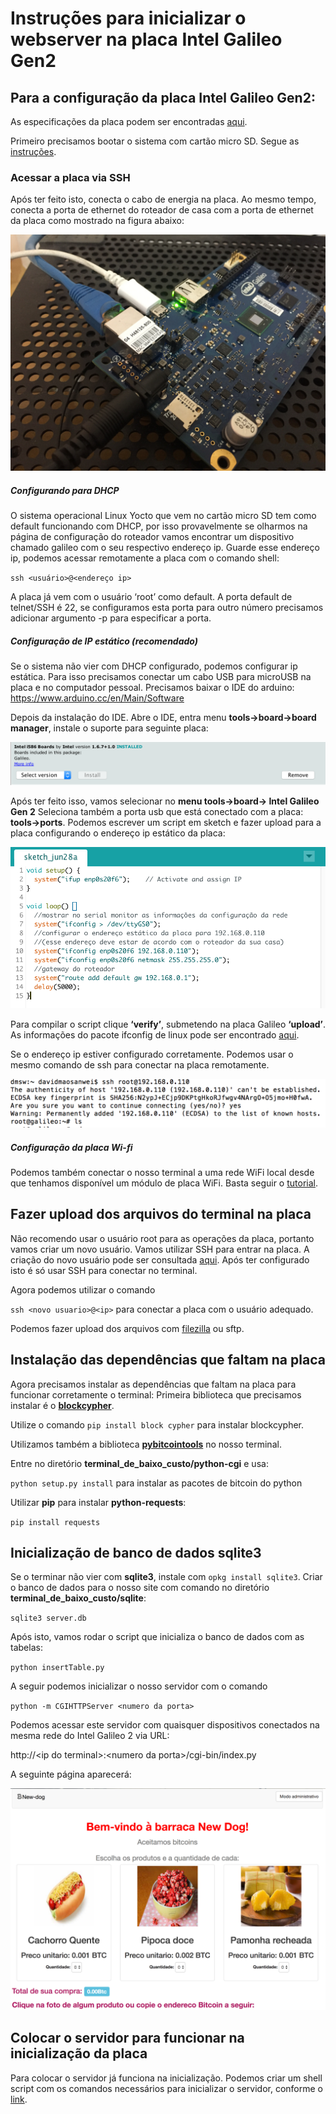 # Instruções para inicializar o webserver na placa Intel Galileo Gen2

## Para a configuração da placa Intel Galileo Gen2:

As especificações da placa podem ser encontradas [aqui](https://ark.intel.com/pt-br/products/83137/Intel-Galileo-Gen-2-Board).

Primeiro precisamos bootar o sistema com cartão micro SD. Segue as [instruções](https://software.intel.com/en-us/get-started-galileo-linux-step1).

### Acessar a placa via SSH
Após ter feito isto, conecta o cabo de energia na placa. Ao mesmo tempo, conecta a porta de ethernet do roteador de casa com a porta de ethernet da placa como mostrado na figura abaixo:

![Alt text](../readme_img/img1.jpg?raw=true "Optional Title")

##### Configurando para DHCP
O sistema operacional Linux Yocto que vem no cartão micro SD tem como default funcionando com DHCP, por isso provavelmente se olharmos na página de configuração do roteador vamos encontrar um dispositivo chamado galileo com o seu respectivo endereço ip. Guarde esse endereço ip, podemos acessar remotamente a placa com o comando shell:

`ssh <usuário>@<endereço ip>`

A placa já vem com o usuário ‘root’ como default. A porta default de telnet/SSH é 22, se configuramos esta porta para outro número precisamos adicionar argumento -p <numero de porta> para especificar a porta.

##### Configuração de IP estático (recomendado)
Se o sistema não vier com DHCP configurado, podemos configurar ip estática. Para isso precisamos conectar um cabo USB para microUSB na placa e no computador pessoal. Precisamos baixar o IDE do arduino:
https://www.arduino.cc/en/Main/Software

Depois da instalação do IDE.
Abre o IDE, entra menu **tools->board->board manager**, instale o suporte para seguinte placa:

![Alt text](../readme_img/im2.png?raw=true "Optional Title")

Após ter feito isso, vamos selecionar no **menu tools->board-> Intel Galileo Gen 2**
Seleciona também a porta usb que está conectado com a placa:
**tools->ports**.
Podemos escrever um script em sketch e fazer upload para a placa configurando o endereço ip estático da placa:

![Alt text](../readme_img/img3.png?raw=true "Optional Title")

Para compilar o script clique **‘verify’**, submetendo na placa Galileo **‘upload’**. As informações do pacote ifconfig de linux pode ser encontrado [aqui](https://linux.die.net/man/8/ifconfig).

Se o endereço ip estiver configurado corretamente. Podemos usar o mesmo comando de ssh para conectar na placa remotamente.

![Alt text](../readme_img/im4.png?raw=true "Optional Title")

##### Configuração da placa Wi-fi
Podemos também conectar o nosso terminal a uma rede WiFi local desde que tenhamos disponível um módulo de placa WiFi. Basta seguir o [tutorial](https://software.intel.com/en-us/blogs/2014/04/25/wireless-galileo-on-yocto-linux-iot-devkit-image).

## Fazer upload dos arquivos do terminal na placa
Não recomendo usar o usuário root para as operações da placa, portanto vamos criar um novo usuário. Vamos utilizar SSH para entrar na placa. A criação do novo usuário pode ser consultada [aqui](https://www.tecmint.com/add-users-in-linux/). Após ter configurado isto é só usar SSH para conectar no terminal.

Agora podemos utilizar o comando

`ssh <novo usuario>@<ip>` para conectar a placa com o usuário adequado.

Podemos fazer upload dos arquivos com [filezilla](https://filezilla-project.org/) ou sftp.

## Instalação das dependências que faltam na placa

Agora precisamos instalar as dependências que faltam na placa para funcionar corretamente o terminal:
Primeira biblioteca que precisamos instalar é o **[blockcypher](https://github.com/blockcypher/blockcypher-python)**.

Utilize o comando `pip install block cypher` para instalar blockcypher.

Utilizamos também a biblioteca **[pybitcointools](https://github.com/vbuterin/pybitcointools)** no nosso terminal.

Entre no diretório **terminal_de_baixo_custo/python-cgi** e usa:

`python setup.py install` para instalar as pacotes de bitcoin do python

Utilizar **pip** para instalar **python-requests**:

`pip install requests`

## Inicialização de banco de dados sqlite3
Se o terminar não vier com **sqlite3**, instale com `opkg install sqlite3`.
Criar o banco de dados para o nosso site com comando no diretório **terminal_de_baixo_custo/sqlite**:

`sqlite3 server.db`

Após isto, vamos rodar o script que inicializa o banco de dados com as tabelas:

`python insertTable.py`

A seguir podemos inicializar o nosso servidor com o comando 

`python -m CGIHTTPServer <numero da porta>`

Podemos acessar este servidor com quaisquer dispositivos conectados na mesma rede do Intel Galileo 2 via URL:

http://\<ip do terminal\>:\<numero da porta\>/cgi-bin/index.py

A seguinte página aparecerá:

![Alt text](../readme_img/im5.png?raw=true "Optional Title")

## Colocar o servidor para funcionar na inicialização da placa
Para colocar o servidor já funciona na inicialização. Podemos criar um shell script com os comandos necessários para inicializar o servidor, conforme o [link](https://stackoverflow.com/questions/12973777/how-to-run-a-shell-script-at-startup).


